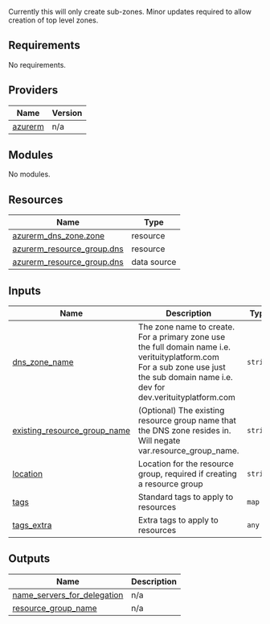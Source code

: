 Currently this will only create sub-zones.
Minor updates required to allow creation of top level zones.

<!-- BEGIN_TF_DOCS -->
## Requirements

No requirements.

## Providers

| Name | Version |
|------|---------|
| <a name="provider_azurerm"></a> [azurerm](#provider\_azurerm) | n/a |

## Modules

No modules.

## Resources

| Name | Type |
|------|------|
| [azurerm_dns_zone.zone](https://registry.terraform.io/providers/hashicorp/azurerm/latest/docs/resources/dns_zone) | resource |
| [azurerm_resource_group.dns](https://registry.terraform.io/providers/hashicorp/azurerm/latest/docs/resources/resource_group) | resource |
| [azurerm_resource_group.dns](https://registry.terraform.io/providers/hashicorp/azurerm/latest/docs/data-sources/resource_group) | data source |

## Inputs

| Name | Description | Type | Default | Required |
|------|-------------|------|---------|:--------:|
| <a name="input_dns_zone_name"></a> [dns\_zone\_name](#input\_dns\_zone\_name) | The zone name to create.<br>For a primary zone use the full domain name i.e. verituityplatform.com<br>For a sub zone use just the sub domain name i.e. dev for dev.verituityplatform.com | `string` | n/a | yes |
| <a name="input_existing_resource_group_name"></a> [existing\_resource\_group\_name](#input\_existing\_resource\_group\_name) | (Optional) The existing resource group name that the DNS zone resides in. Will negate var.resource\_group\_name. | `string` | `null` | no |
| <a name="input_location"></a> [location](#input\_location) | Location for the resource group, required if creating a resource group | `string` | `null` | no |
| <a name="input_tags"></a> [tags](#input\_tags) | Standard tags to apply to resources | `map` | `{}` | no |
| <a name="input_tags_extra"></a> [tags\_extra](#input\_tags\_extra) | Extra tags to apply to resources | `any` | `{}` | no |

## Outputs

| Name | Description |
|------|-------------|
| <a name="output_name_servers_for_delegation"></a> [name\_servers\_for\_delegation](#output\_name\_servers\_for\_delegation) | n/a |
| <a name="output_resource_group_name"></a> [resource\_group\_name](#output\_resource\_group\_name) | n/a |
<!-- END_TF_DOCS -->